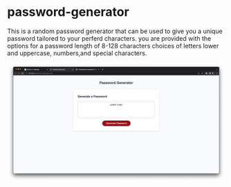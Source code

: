 # password-generator
This is a random password generator that can be used to give you a unique password tailored to your perferd characters.
you are provided with the options for a password length of 8-128 characters choices of letters lower and uppercase, numbers,and special characters.



<img src="./Develop/Image 6-16-23 at 11.55 AM.jpg">
